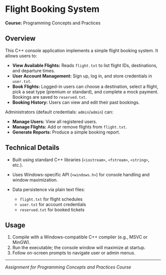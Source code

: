 # Flight Booking System

**Course:** Programming Concepts and Practices

## Overview

This C++ console application implements a simple flight booking system. It allows users to:

* **View Available Flights:** Reads `flight.txt` to list flight IDs, destinations, and departure times.
* **User Account Management:** Sign up, log in, and store credentials in `user.txt`.
* **Book Flights:** Logged-in users can choose a destination, select a flight, pick a seat type (premium or standard), and complete a mock payment. Bookings are saved to `reserved.txt`.
* **Booking History:** Users can view and edit their past bookings.

Administrators (default credentials: `admin`/`admin`) can:

* **Manage Users:** View all registered users.
* **Manage Flights:** Add or remove flights from `flight.txt`.
* **Generate Reports:** Produce a simple booking report.

## Technical Details

* Built using standard C++ libraries (`<iostream>`, `<fstream>`, `<string>`, etc.).
* Uses Windows-specific API (`<windows.h>`) for console handling and window maximization.
* Data persistence via plain text files:

  * `flight.txt` for flight schedules
  * `user.txt` for account credentials
  * `reserved.txt` for booked tickets

## Usage

1. Compile with a Windows-compatible C++ compiler (e.g., MSVC or MinGW).
2. Run the executable; the console window will maximize at startup.
3. Follow on-screen prompts to navigate user or admin menus.

---

*Assignment for Programming Concepts and Practices Course*
